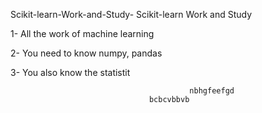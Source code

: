   Scikit-learn-Work-and-Study-
Scikit-learn Work and Study 

1- All the work of machine learning

2- You need to know numpy, pandas
        
3- You also know the statistit                                             
           
            
                       
            
                      
                       
                                         
                                    
                                            nbhgfeefgd
                                   bcbcvbbvb
               
            
                    
              
    
            
